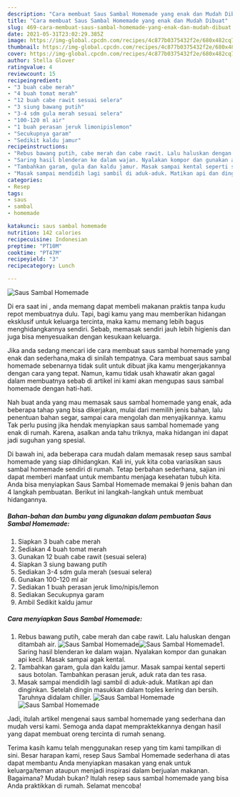 ```yaml
---
description: "Cara membuat Saus Sambal Homemade yang enak dan Mudah Dibuat"
title: "Cara membuat Saus Sambal Homemade yang enak dan Mudah Dibuat"
slug: 469-cara-membuat-saus-sambal-homemade-yang-enak-dan-mudah-dibuat
date: 2021-05-31T23:02:29.385Z
image: https://img-global.cpcdn.com/recipes/4c877b0375432f2e/680x482cq70/saus-sambal-homemade-foto-resep-utama.jpg
thumbnail: https://img-global.cpcdn.com/recipes/4c877b0375432f2e/680x482cq70/saus-sambal-homemade-foto-resep-utama.jpg
cover: https://img-global.cpcdn.com/recipes/4c877b0375432f2e/680x482cq70/saus-sambal-homemade-foto-resep-utama.jpg
author: Stella Glover
ratingvalue: 4
reviewcount: 15
recipeingredient:
- "3 buah cabe merah"
- "4 buah tomat merah"
- "12 buah cabe rawit sesuai selera"
- "3 siung bawang putih"
- "3-4 sdm gula merah sesuai selera"
- "100-120 ml air"
- "1 buah perasan jeruk limonipislemon"
- "Secukupnya garam"
- "Sedikit kaldu jamur"
recipeinstructions:
- "Rebus bawang putih, cabe merah dan cabe rawit. Lalu haluskan dengan ditambah air."
- "Saring hasil blenderan ke dalam wajan. Nyalakan kompor dan gunakan api kecil. Masak sampai agak kental."
- "Tambahkan garam, gula dan kaldu jamur. Masak sampai kental seperti saus botolan. Tambahkan perasan jeruk, aduk rata dan tes rasa."
- "Masak sampai mendidih lagi sambil di aduk-aduk. Matikan api dan dinginkan. Setelah dingin masukkan dalam toples kering dan bersih. Taruhnya didalam chiller."
categories:
- Resep
tags:
- saus
- sambal
- homemade

katakunci: saus sambal homemade 
nutrition: 142 calories
recipecuisine: Indonesian
preptime: "PT10M"
cooktime: "PT47M"
recipeyield: "3"
recipecategory: Lunch

---
```



![Saus Sambal Homemade](https://img-global.cpcdn.com/recipes/4c877b0375432f2e/680x482cq70/saus-sambal-homemade-foto-resep-utama.jpg)

Di era  saat ini , anda memang dapat membeli makanan praktis tanpa kudu repot membuatnya dulu. Tapi, bagi kamu yang mau memberikan hidangan eksklusif untuk keluarga tercinta, maka kamu memang lebih bagus menghidangkannya sendiri. Sebab, memasak sendiri jauh lebih higienis dan juga bisa menyesuaikan dengan kesukaan keluarga.

Jika anda sedang mencari ide cara membuat saus sambal homemade yang enak dan sederhana,maka di sinilah tempatnya. Cara membuat saus sambal homemade  sebenarnya tidak sulit untuk dibuat jika kamu mengerjakannya dengan cara yang tepat. Namun, kamu tidak usah khawatir akan gagal dalam membuatnya 
sebab di artikel ini kami akan mengupas saus sambal homemade dengan hati-hati.  



Nah buat anda yang mau memasak saus sambal homemade yang enak, ada beberapa tahap yang bisa dikerjakan, mulai dari memilih jenis bahan, lalu penentuan bahan segar, sampai cara mengolah dan menyajikannya. kamu Tak perlu pusing jika hendak menyiapkan saus sambal homemade yang enak di rumah. Karena, asalkan anda  tahu triknya, maka hidangan ini dapat jadi suguhan yang spesial.

Di bawah ini, ada beberapa cara mudah dalam memasak resep saus sambal homemade yang siap dihidangkan. Kali ini, yuk kita coba variasikan saus sambal homemade sendiri di rumah. Tetap berbahan sederhana, sajian ini dapat memberi manfaat untuk membantu menjaga kesehatan tubuh kita. Anda bisa menyiapkan Saus Sambal Homemade memakai 9 jenis bahan dan 4 langkah pembuatan. Berikut ini langkah-langkah untuk membuat hidangannya.

<!--inarticleads1-->

##### Bahan-bahan dan bumbu yang digunakan dalam pembuatan Saus Sambal Homemade:

1. Siapkan 3 buah cabe merah
1. Sediakan 4 buah tomat merah
1. Gunakan 12 buah cabe rawit (sesuai selera)
1. Siapkan 3 siung bawang putih
1. Sediakan 3-4 sdm gula merah (sesuai selera)
1. Gunakan 100-120 ml air
1. Sediakan 1 buah perasan jeruk limo/nipis/lemon
1. Sediakan Secukupnya garam
1. Ambil Sedikit kaldu jamur




<!--inarticleads2-->

##### Cara menyiapkan Saus Sambal Homemade:

1. Rebus bawang putih, cabe merah dan cabe rawit. Lalu haluskan dengan ditambah air.
<img src="https://img-global.cpcdn.com/steps/f5c77b404e1455f3/160x128cq70/saus-sambal-homemade-langkah-memasak-1-foto.jpg" alt="Saus Sambal Homemade"><img src="https://img-global.cpcdn.com/steps/a78404222a245bad/160x128cq70/saus-sambal-homemade-langkah-memasak-1-foto.jpg" alt="Saus Sambal Homemade">1. Saring hasil blenderan ke dalam wajan. Nyalakan kompor dan gunakan api kecil. Masak sampai agak kental.
1. Tambahkan garam, gula dan kaldu jamur. Masak sampai kental seperti saus botolan. Tambahkan perasan jeruk, aduk rata dan tes rasa.
1. Masak sampai mendidih lagi sambil di aduk-aduk. Matikan api dan dinginkan. Setelah dingin masukkan dalam toples kering dan bersih. Taruhnya didalam chiller.
<img src="//assets-global.cpcdn.com/assets/icons/button_play-2c75c40dde080a61004c1f40b05d8f140eaff45d7e9e6481dc71c63d2e7c4909.png" alt="Saus Sambal Homemade"><img src="//assets-global.cpcdn.com/assets/icons/button_play-2c75c40dde080a61004c1f40b05d8f140eaff45d7e9e6481dc71c63d2e7c4909.png" alt="Saus Sambal Homemade">



Jadi, itulah artikel mengenai  saus sambal homemade  yang sederhana dan mudah versi kami. Semoga anda dapat mempraktekkannya dengan hasil yang dapat membuat oreng tercinta di rumah senang. 

Terima kasih kamu telah menggunakan resep yang tim kami tampilkan di sini. Besar harapan kami, resep  Saus Sambal Homemade sederhana di atas dapat membantu Anda menyiapkan masakan yang enak untuk keluarga/teman ataupun menjadi inspirasi dalam berjualan makanan. Bagaimana? Mudah bukan? Itulah resep saus sambal homemade yang bisa Anda praktikkan di rumah. Selamat mencoba!

